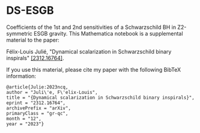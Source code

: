 # DS-ESGB
Coefficients of the 1st and 2nd sensitivities of a Schwarzschild BH in Z2-symmetric ESGB gravity. This Mathematica notebook is a supplemental material to the paper:

Félix-Louis Julié, "Dynamical scalarization in Schwarzschild binary inspirals" [[2312.16764]](https://arxiv.org/abs/2312.16764).

If you use this material, please cite my paper with the following BibTeX information:

    @article{Julie:2023ncq,
    author = "Juli\'e, F\'elix-Louis",
    title = "{Dynamical scalarization in Schwarzschild binary inspirals}",
    eprint = "2312.16764",
    archivePrefix = "arXiv",
    primaryClass = "gr-qc",
    month = "12",
    year = "2023"}
